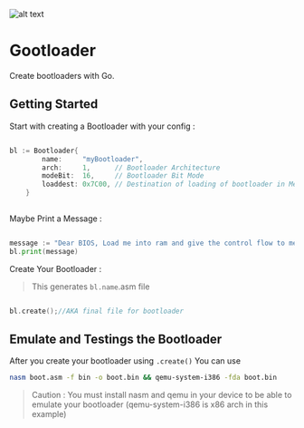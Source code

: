 ![alt text](https://github.com/mohammadhb/gootloader/blob/master/logo.png)

# Gootloader
Create bootloaders with Go.

## Getting Started

Start with creating a Bootloader with your config :
```go

bl := Bootloader{
		name:     "myBootloader",
		arch:     1,      // Bootloader Architecture
		modeBit:  16,     // Bootloader Bit Mode
		loaddest: 0x7C00, // Destination of loading of bootloader in Memory
	}
  
```

Maybe Print a Message :
```go

message := "Dear BIOS, Load me into ram and give the control flow to me please"
bl.print(message)

```
Create Your Bootloader :
> This generates `bl.name`.asm file
```go

bl.create();//AKA final file for bootloader

```

## Emulate and Testings the Bootloader

After you create your bootloader using `.create()`
You can use

```bash
nasm boot.asm -f bin -o boot.bin && qemu-system-i386 -fda boot.bin
```

> Caution : You must install nasm and qemu in your device to be able to emulate your bootloader (qemu-system-i386 is x86 arch in this example)
